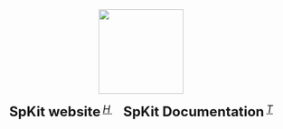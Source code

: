 <div align="center">
  <img src="https://spkit.github.io/assets/logo/logo.png" height="150"/>
  <div>&nbsp;</div>
  <div align="center">
    <b><font size="5">SpKit website</font></b>
    <sup>
      <a href="https://spkit.github.io">
        <i><font size="4">H</font></i>
      </a>
    </sup>
    &nbsp;&nbsp;&nbsp;&nbsp;
    <b><font size="5">SpKit Documentation</font></b>
    <sup>
      <a href="https://spkit.readthedocs.io/en/latest/">
        <i><font size="4">T</font></i>
      </a>
    </sup>
</div>
<div>&nbsp;</div>
</div>

<!--

**Here are some ideas to get you started:**

🙋‍♀️ A short introduction - what is your organization all about?
🌈 Contribution guidelines - how can the community get involved?
👩‍💻 Useful resources - where can the community find your docs? Is there anything else the community should know?
🍿 Fun facts - what does your team eat for breakfast?
🧙 Remember, you can do mighty things with the power of [Markdown](https://docs.github.com/github/writing-on-github/getting-started-with-writing-and-formatting-on-github/basic-writing-and-formatting-syntax)
-->
